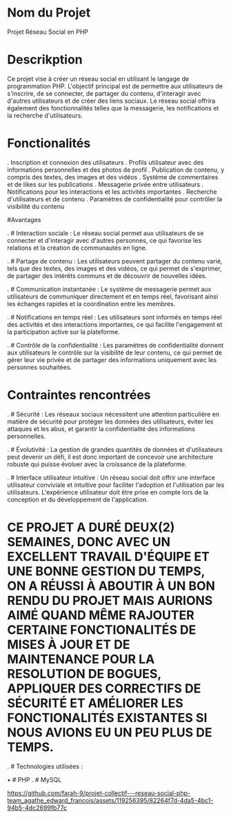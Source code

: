# Nom du Projet

Projet Réseau Social en PHP

# Descrikption

Ce projet vise à créer un réseau social en utilisant le langage de programmation PHP. 
L'objectif principal est de permettre aux utilisateurs de s'inscrire, de se connecter, de partager du contenu, d'interagir avec d'autres utilisateurs et de créer des liens sociaux. 
Le réseau social offrira également des fonctionnalités telles que la messagerie, les notifications et la recherche d'utilisateurs.

# Fonctionalités

. Inscription et connexion des utilisateurs
. Profils utilisateur avec des informations personnelles et des photos de profil
. Publication de contenu, y compris des textes, des images et des vidéos
. Système de commentaires et de likes sur les publications
. Messagerie privée entre utilisateurs
. Notifications pour les interactions et les activités importantes
. Recherche d'utilisateurs et de contenu
. Paramètres de confidentialité pour contrôler la visibilité du contenu

#Avantages

. # Interaction sociale : Le réseau social permet aux utilisateurs de se connecter et d'interagir avec d'autres personnes, ce qui favorise les relations et la création de communautés en ligne.

. # Partage de contenu : Les utilisateurs peuvent partager du contenu varié, tels que des textes, des images et des vidéos, ce qui permet de s'exprimer, de partager des intérêts communs et de découvrir de nouvelles idées.

. # Communication instantanée : Le système de messagerie permet aux utilisateurs de communiquer directement et en temps réel, favorisant ainsi les échanges rapides et la coordination entre les membres.

. # Notifications en temps réel :  Les utilisateurs sont informés en temps réel des activités et des interactions importantes, ce qui facilite l'engagement et la participation active sur la plateforme.

. # Contrôle de la confidentialité : Les paramètres de confidentialité donnent aux utilisateurs le contrôle sur la visibilité de leur contenu, ce qui permet de gérer leur vie privée et de partager des informations uniquement avec les personnes souhaitées.

# Contraintes rencontrées

. # Sécurité : Les réseaux sociaux nécessitent une attention particulière en matière de sécurité pour protéger les données des utilisateurs, éviter les attaques et les abus, et garantir la confidentialité des informations personnelles.

. # Évolutivité : La gestion de grandes quantités de données et d'utilisateurs peut devenir un défi, il est donc important de concevoir une architecture robuste qui puisse évoluer avec la croissance de la plateforme.

. # Interface utilisateur intuitive : Un réseau social doit offrir une interface utilisateur conviviale et intuitive pour faciliter l'adoption et l'utilisation par les utilisateurs. L'expérience utilisateur doit être prise en compte lors de la conception et du développement de l'application.

# CE PROJET A DURÉ DEUX(2) SEMAINES, DONC AVEC UN EXCELLENT TRAVAIL D'ÉQUIPE ET UNE BONNE GESTION DU TEMPS, ON A RÉUSSI À ABOUTIR À UN BON RENDU DU PROJET MAIS AURIONS AIMÉ QUAND MÊME RAJOUTER CERTAINE FONCTIONALITÉS DE MISES À JOUR ET DE MAINTENANCE POUR LA RESOLUTION DE BOGUES, APPLIQUER DES CORRECTIFS DE SÉCURITÉ ET AMÉLIORER LES FONCTIONALITÉS EXISTANTES SI NOUS AVIONS EU UN PEU PLUS DE TEMPS.

. # Technologies utilisées :

• # PHP
. # MySQL



https://github.com/farah-9/projet-collectif---reseau-social-php-team_agathe_edward_francois/assets/119256395/82264f7d-4da5-4bc1-94b5-4dc2699fb77c







